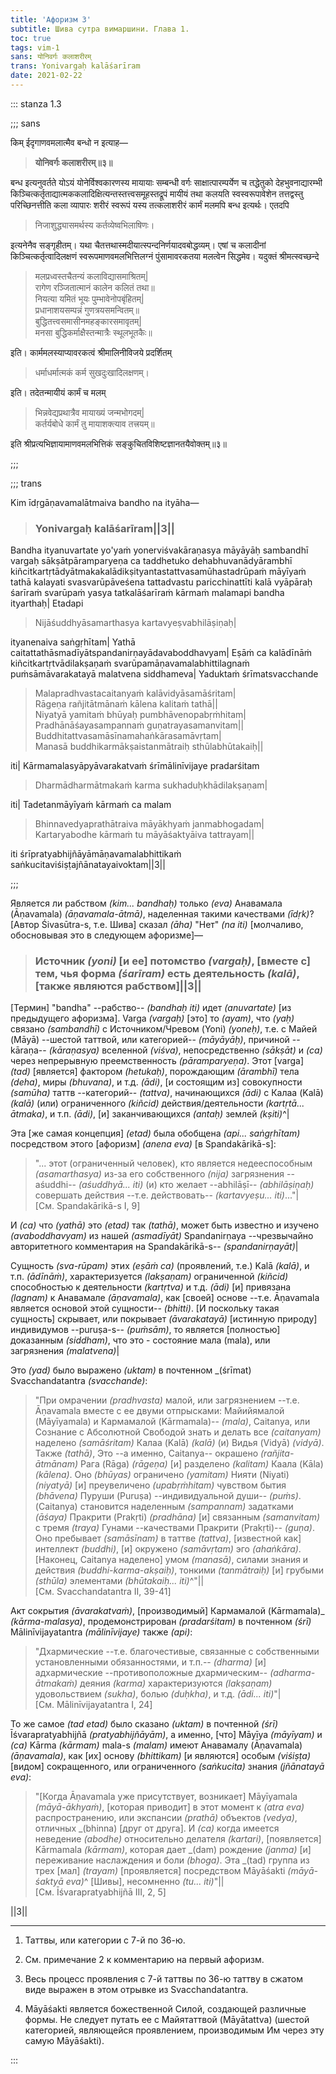 ```yaml
---
title: 'Афоризм 3'
subtitle: Шива сутра вимаршини. Глава 1.
toc: true
tags: vim-1
sans: योनिवर्गः कलाशरीरम्
trans: Yonivargaḥ kalāśarīram
date: 2021-02-22
---
```



::: stanza 1.3


;;; sans

किम् ईदृगाणवमलात्मैव बन्धो न इत्याह—


> **योनिवर्गः कलाशरीरम्॥३॥**


बन्ध इत्यनुवर्तते योऽयं योनेर्विश्वकारणस्य मायायाः सम्बन्धी वर्गः साक्षात्पारम्पर्येण च तद्धेतुको देहभुवनाद्यारम्भी किञ्चित्कर्तृताद्यात्मककलादिक्षित्यन्तस्तत्त्वसमूहस्तद्रूपं मायीयं तथा कलयति स्वस्वरूपावेशेन तत्तद्वस्तु परिच्छिनत्तीति कला व्यापारः शरीरं स्वरूपं यस्य तत्कलाशरीरं कार्मं मलमपि बन्ध इत्यर्थः। एतदपि

>निजाशुद्ध्यासमर्थस्य कर्तव्येष्वभिलाषिणः।

इत्यनेनैव सङ्गृहीतम्। यथा चैतत्तथास्मदीयात्स्पन्दनिर्णयादवबोद्धव्यम्। एषां च कलादीनां किञ्चित्कर्तृत्वादिलक्षणं स्वरूपमाणवमलभित्तिलग्नं पुंसामावरकतया मलत्वेन सिद्धमेव। यदुक्तं श्रीमत्स्वच्छन्दे

>मलप्रध्वस्तचैतन्यं कलाविद्यासमाश्रितम्|    
रागेण रञ्जितात्मानं कालेन कलितं तथा॥   
नियत्या यमितं भूयः पुम्भावेनोपबृंहितम्|    
प्रधानाशयसम्पन्नं गुणत्रयसमन्वितम्॥   
बुद्धितत्त्वसमासीनमहङ्कारसमावृतम्|    
मनसा बुद्धिकर्माक्षैस्तन्मात्रैः स्थूलभूतकैः॥

इति। कार्ममलस्याप्यावरकत्वं श्रीमालिनीविजये प्रदर्शितम्

>धर्माधर्मात्मकं कर्म सुखदुःखादिलक्षणम्।

इति। तदेतन्मायीयं कार्मं च मलम्

>भिन्नवेद्यप्रथात्रैव मायाख्यं जन्मभोगदम्|    
कर्तर्यबोधे कार्मं तु मायाशक्त्याव तत्त्रयम्॥

इति श्रीप्रत्यभिज्ञायामाणवमलभित्तिकं सङ्कुचितविशिष्टज्ञानतयैवोक्तम्॥३॥

;;;



;;; trans

Kim īdṛgāṇavamalātmaiva bandho na ityāha—

>### Yonivargaḥ kalāśarīram||3||

Bandha ityanuvartate yo'yaṁ yonerviśvakāraṇasya māyāyāḥ sambandhī vargaḥ sākṣātpāramparyeṇa ca taddhetuko dehabhuvanādyārambhī kiñcitkartṛtādyātmakakalādikṣityantastattvasamūhastadrūpaṁ māyīyaṁ tathā kalayati svasvarūpāveśena tattadvastu paricchinattīti kalā vyāpāraḥ śarīraṁ svarūpaṁ yasya tatkalāśarīraṁ kārmaṁ malamapi bandha ityarthaḥ| Etadapi

>Nijāśuddhyāsamarthasya kartavyeṣvabhilāṣiṇaḥ|

ityanenaiva saṅgṛhītam| Yathā caitattathāsmadīyātspandanirṇayādavaboddhavyam| Eṣāṁ ca kalādīnāṁ kiñcitkartṛtvādilakṣaṇaṁ svarūpamāṇavamalabhittilagnaṁ puṁsāmāvarakatayā malatvena siddhameva| Yaduktaṁ śrīmatsvacchande

>Malapradhvastacaitanyaṁ kalāvidyāsamāśritam|    
Rāgeṇa rañjitātmānaṁ kālena kalitaṁ tathā||    
Niyatyā yamitaṁ bhūyaḥ pumbhāvenopabṛṁhitam|    
Pradhānāśayasampannaṁ guṇatrayasamanvitam||    
Buddhitattvasamāsīnamahaṅkārasamāvṛtam|    
Manasā buddhikarmākṣaistanmātraiḥ sthūlabhūtakaiḥ||

iti| Kārmamalasyāpyāvarakatvaṁ śrīmālinīvijaye pradarśitam

>Dharmādharmātmakaṁ karma sukhaduḥkhādilakṣaṇam|

iti| Tadetanmāyīyaṁ kārmaṁ ca malam

>Bhinnavedyaprathātraiva māyākhyaṁ janmabhogadam|    
Kartaryabodhe kārmaṁ tu māyāśaktyāiva tattrayam||

iti śrīpratyabhijñāyāmāṇavamalabhittikaṁ saṅkucitaviśiṣṭajñānatayaivoktam||3||

;;; 




Является ли рабством _(kim... bandhaḥ)_ только _(eva)_ Анавамала (Āṇavamala) _(āṇavamala-ātmā)_, наделенная такими качествами _(īdṛk)_? [Автор Śivasūtra-s, т.е. Шива] сказал _(āha)_ "Нет" _(na iti)_ [молчаливо, обосновывая это в следующем афоризме]—

>### Источник _(yoni)_ [и ее] потомство _(vargaḥ)_, [вместе с] тем, чья форма _(śarīram)_ есть деятельность _(kalā)_, [также являются рабством]||3||

[Термин] "bandha" --рабство-- _(bandhaḥ iti)_ идет _(anuvartate)_ [из предыдущего афоризма]. Varga _(vargaḥ)_ [это] то _(ayam)_, что _(yaḥ)_ связано _(sambandhī)_ с Источником/Чревом (Yoni) _(yoneḥ)_, т.е. с Майей (Māyā) --шестой таттвой, или категорией-- _(māyāyāḥ)_, причиной --kāraṇa-- _(kāraṇasya)_ вселенной _(viśva)_, непосредственно _(sākṣāt)_ и _(ca)_ через непрерывную преемственность _(pāramparyeṇa)_. Этот [varga] _(tad)_ [является] фактором _(hetukaḥ)_, порождающим _(ārambhī)_ тела _(deha)_, миры _(bhuvana)_, и т.д. _(ādi)_, [и состоящим из] совокупности _(samūha)_ таттв --категорий-- _(tattva)_, начинающихся _(ādi)_ с Калаа (Kalā) _(kalā)_ (или) ограниченного _(kiñcid)_ действия/деятельности _(kartṛtā... ātmaka)_, и т.п. _(ādi)_, [и] заканчивающихся _(antaḥ)_ землей _(kṣiti)_^|

Эта [же самая концепция] _(etad)_ была обобщена _(api... saṅgṛhītam)_ посредством этого [афоризм] _(anena eva)_ [в Spandakārikā-s]:

>"... этот (ограниченный человек), кто является недееспособным _(asamarthasya)_ из-за его собственного _(nija)_ загрязнения --aśuddhi-- _(aśuddhyā... iti)_ (и) кто желает --abhilāṣī-- _(abhilāṣiṇaḥ)_ совершать действия --т.е. действовать-- _(kartavyeṣu... iti)_..."|    
[См. Spandakārikā-s I, 9]

И _(ca)_ что _(yathā)_ это _(etad)_ так _(tathā)_, может быть известно и изучено _(avaboddhavyam)_ из нашей _(asmadīyāt)_ Spandanirṇaya --чрезвычайно авторитетного комментария на Spandakārikā-s-- _(spandanirṇayāt)_|

Сущность _(sva-rūpam)_ этих _(eṣāṁ ca)_ (проявлений, т.е.) Kalā _(kalā)_, и т.п. _(ādīnāṁ)_, характеризуется _(lakṣaṇam)_ ограниченной _(kiñcid)_ способностью к деятельности _(kartṛtva)_ и т.д. _(ādi)_ [и] привязана _(lagnam)_ к Анавамале _(āṇavamala)_, как [своей] основе --т.е. Āṇavamala является основой этой сущности-- _(bhitti)_. [И поскольку такая сущность] скрывает, или покрывает _(āvarakatayā)_ [истинную природу] индивидумов --puruṣa-s-- _(puṁsām)_, то является [полностью] доказанным _(siddham)_, что это - состояние мала (mala), или загрязнения _(malatvena)_|

Это _(yad)_ было выражено _(uktam)_ в почтенном _(śrīmat) Svacchandatantra _(svacchande)_:

>"При омрачении _(pradhvasta)_ малой, или загрязнением --т.е. Āṇavamala вместе с ее двуми отпрысками: Майийямалой (Māyīyamala) и Кармамалой (Kārmamala)-- _(mala)_, Caitanya, или Сознание с Абсолютной Свободой знать и делать все _(caitanyam)_ наделено _(samāśritam)_ Калаа (Kalā) _(kalā)_ (и) Видья (Vidyā) _(vidyā)_. Также _(tathā)_, Это --а именно, Caitanya-- окрашено _(rañjita-ātmānam)_ Рага (Rāga) _(rāgeṇa)_ [и] разделено _(kalitam)_ Каала (Kāla) _(kālena)_. Оно _(bhūyas)_ ограничено _(yamitam)_ Нияти (Niyati) _(niyatyā)_ [и] преувеличено _(upabṛṁhitam)_ чувством бытия _(bhāvena)_ Пуруши (Puruṣa) --индивидуальной души-- _(puṁs)_. (Caitanya) становится наделенным _(sampannam)_ задатками _(āśaya)_ Пракрити (Prakṛti) _(pradhāna)_ [и] связанным _(samanvitam)_ с тремя _(traya)_ Гунами --качествами Пракрити (Prakṛti)-- _(guṇa)_. Оно пребывает _(samāsīnam)_ в таттве _(tattva)_, [известной как] интеллект _(buddhi)_, [и] окружено _(samāvṛtam)_ эго _(ahaṅkāra)_. [Наконец, Caitanya наделено] умом _(manasā)_, силами знания и действия _(buddhi-karma-akṣaiḥ)_, тонкими _(tanmātraiḥ)_ [и] грубыми _(sthūla)_ элементами _(bhūtakaiḥ... iti)_^"||    
[См. Svacchandatantra II, 39-41]

Акт сокрытия _(āvarakatvaṁ)_, [производимый] Кармамалой (Kārmamala)_ _(kārma-malasya)_, продемонстрирован _(pradarśitam)_ в почтенном _(śrī)_ Mālinīvijayatantra _(mālinīvijaye)_ также _(api)_:

>"Дхармические --т.е. благочестивые, связанные с собственными установленными обязанностями, и т.п.-- _(dharma)_ [и] адхармические --противоположные дхармическим-- _(adharma-ātmakaṁ)_ деяния _(karma)_ характеризуются _(lakṣaṇam)_ удовольствием _(sukha)_, болью _(duḥkha)_, и т.д. _(ādi... iti)_"|    
[См. Mālinīvijayatantra I, 24]

То же самое _(tad etad)_ было сказано _(uktam)_ в почтенной _(śrī)_ Īśvarapratyabhijñā _(pratyabhijñāyām)_, а именно, [что] Māyīya _(māyīyam)_ и _(ca)_ Kārma _(kārmam)_ mala-s _(malam)_ имеют Анавамалу (Āṇavamala) _(āṇavamala)_, как [их] основу _(bhittikam)_ [и являются] особым _(viśiṣṭa)_ [видом] сокращенного, или ограниченного _(saṅkucita)_ знания _(jñānatayā eva)_:

>"[Когда Āṇavamala уже присутствует, возникает] Māyīyamala _(māyā-ākhyaṁ)_, [которая приводит] в этот момент к _(atra eva)_ распространению, или экспансии _(prathā)_ объектов _(vedya)_, отличных _(bhinna) [друг от друга]. И _(ca)_ когда имеется неведение _(abodhe)_ относительно делателя _(kartari)_, [появляется] Kārmamala _(kārmam)_, которая дает _(dam) рождение _(janma)_ [и] переживание наслаждения и боли _(bhoga)_. Эта _(tad) группа из трех [мал] _(trayam)_ [проявляется] посредством Māyāśakti _(māyā-śaktyā eva)_^ [Шивы], несомненно _(tu... iti)_"||    
[См. Īśvarapratyabhijñā III, 2, 5]

||3||

-----

1.  Таттвы, или категории с 7-й по 36-ю. 

2.  См. примечание 2 к комментарию на первый афоризм.

3.  Весь процесс проявления с 7-й таттвы по 36-ю таттву в сжатом виде выражен в этом отрывке из Svacchandatantra.

4. Māyāśakti является божественной Силой, создающей различные формы. Не следует путать ее с Майятаттвой (Māyātattva) (шестой категорией, являющейся проявлением, производимым Им через эту самую Māyāśakti).

::: 
